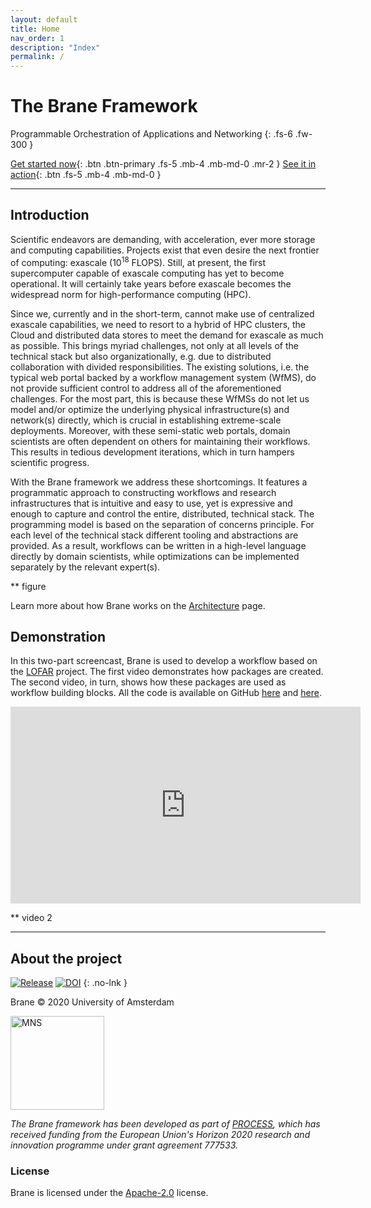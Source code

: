 ```yaml
---
layout: default
title: Home
nav_order: 1
description: "Index"
permalink: /
---
```


# The Brane Framework

Programmable Orchestration of Applications and Networking
{: .fs-6 .fw-300 }

[Get started now](/brane/quickstart.html){: .btn .btn-primary .fs-5 .mb-4 .mb-md-0 .mr-2 } 
[See it in action](#demonstration){: .btn .fs-5 .mb-4 .mb-md-0 }

---

## Introduction
Scientific endeavors are demanding, with acceleration, ever more storage and computing capabilities. Projects exist that even desire the next frontier of computing: exascale (10<sup>18</sup> FLOPS). Still, at present, the first supercomputer capable of exascale computing has yet to become operational. It will certainly take years before exascale becomes the widespread norm for high-performance computing (HPC).

Since we, currently and in the short-term, cannot make use of centralized exascale capabilities, we need to resort to a hybrid of HPC clusters, the Cloud and distributed data stores to meet the demand for exascale as much as possible. This brings myriad challenges, not only at all levels of the technical stack but also organizationally, e.g. due to distributed collaboration with divided responsibilities. The existing solutions, i.e. the typical web portal backed by a workflow management system (WfMS), do not provide sufficient control to address all of the aforementioned challenges. For the most part, this is because these WfMSs do not let us model and/or optimize the underlying physical infrastructure(s) and network(s) directly, which is crucial in establishing extreme-scale deployments. Moreover, with these semi-static web portals, domain scientists are often dependent on others for maintaining their workflows. This results in tedious development iterations, which in turn hampers scientific progress.

With the Brane framework we address these shortcomings. It features a programmatic approach to constructing workflows and research infrastructures that is intuitive and easy to use, yet is expressive and enough to capture and control the entire, distributed, technical stack. The programming model is based on the separation of concerns principle. For each level of the technical stack different tooling and abstractions are provided. As a result, workflows can be written in a high-level language directly by domain scientists, while optimizations can be implemented separately by the relevant expert(s).

** figure

Learn more about how Brane works on the [Architecture](/brane/architecture.html) page.

## Demonstration
In this two-part screencast, Brane is used to develop a workflow based on the [LOFAR](http://lofar.org) project. The first video demonstrates how packages are created. The second video, in turn, shows how these packages are used as workflow building blocks. All the code is available on GitHub [here](https://github.com/onnovalkering/brane/tree/master/examples/lofar) and [here](https://github.com/EOSC-LOFAR/prefactor-cwl). 

<iframe width="560" height="315" src="https://www.youtube.com/embed/jGzz1BoM5nc" frameborder="0" allowfullscreen></iframe>

** video 2

---

## About the project
[![Release](https://img.shields.io/github/release/onnovalkering/brane.svg)](https://github.com/onnovalkering/brane/releases/latest)
[![DOI](https://zenodo.org/badge/258514017.svg)](https://zenodo.org/badge/latestdoi/258514017)
{: .no-lnk }

Brane &copy; 2020 University of Amsterdam

<a class="no" href="https://mns-research.nl" target="_blank">
    <img src="/brane/assets/img/mns.png" width="150px" alt="MNS">
</a>

_The Brane framework has been developed as part of [PROCESS](https://www.process-project.eu), which has received funding from the European Union's Horizon 2020 research and innovation programme under grant agreement 777533._

### License

Brane is licensed under the [Apache-2.0](https://github.com/onnovalkering/brane/blob/master/LICENSE) license.